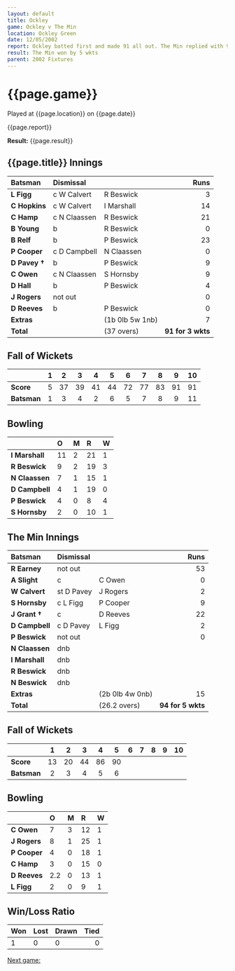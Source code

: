 ```yaml
---
layout: default
title: Ockley
game: Ockley v The Min
location: Ockley Green
date: 12/05/2002
report: Ockley batted first and made 91 all out. The Min replied with 94 for 5 wkts
result: The Min won by 5 wkts
parent: 2002 Fixtures
---
```


# {{page.game}}

Played at {{page.location}} on {{page.date}}

{{page.report}}

**Result:** {{page.result}}

## {{page.title}} Innings

| Batsman | Dismissal |  | Runs |
|:---|:---|---|---:|
| **L Figg** | c W Calvert | R Beswick | 3 |
| **C Hopkins** | c W Calvert | I Marshall | 14 |
| **C Hamp** | c N Claassen | R Beswick | 21 |
| **B Young** | b | R Beswick | 0 |
| **B Relf** | b | P Beswick | 23 |
| **P Cooper** | c D Campbell | N Claassen | 0 |
| **D Pavey &#8224;** | b | P Beswick | 9 |
| **C Owen** | c N Claassen | S Hornsby | 9 |
| **D Hall** | b | P Beswick | 4 |
| **J Rogers** | not out |  | 0 |
| **D Reeves** | b | P Beswick | 0 |
| **Extras** | | (1b 0lb 5w 1nb) | 7 |
| **Total** | | (37 overs) | **91 for 3 wkts** |

## Fall of Wickets

| | 1 | 2 | 3 | 4 | 5 | 6 | 7 | 8 | 9 | 10 |
|---|:---:|:---:|:---:|:---:|:---:|:---:|:---:|:---:|:---:|:---:|
| **Score** | 5 | 37 | 39 | 41 | 44 | 72 | 77 | 83 | 91 | 91 |
| **Batsman** | 1 | 3 | 4 | 2 | 6 | 5 | 7 | 8 | 9 | 11 |

## Bowling

| | O | M | R | W |
|---|:---|:---|:---|:---|
| **I Marshall** | 11 | 2 | 21 | 1 |
| **R Beswick** | 9 | 2 | 19 | 3 |
| **N Claassen** | 7 | 1 | 15 | 1 |
| **D Campbell** | 4 | 1 | 19 | 0 |
| **P Beswick** | 4 | 0 | 8 | 4 |
| **S Hornsby** | 2 | 0 | 10 | 1 |

## The Min Innings

| Batsman | Dismissal |  | Runs |
|:---|:---|---|---:|
| **R Earney** | not out |  | 53 |
| **A Slight** | c | C Owen | 0 |
| **W Calvert** | st D Pavey | J Rogers | 2 |
| **S Hornsby** | c L Figg | P Cooper | 9 |
| **J Grant &#8224;** | c | D Reeves | 22 |
| **D Campbell** | c D Pavey | L Figg | 2 |
| **P Beswick** | not out |  | 0 |
| **N Claassen** | dnb |  |  |
| **I Marshall** | dnb |  |  |
| **R Beswick** | dnb |  |  |
| **N Beswick** | dnb |  |  |
| **Extras** | | (2b 0lb 4w 0nb) | 15 |
| **Total** | | (26.2 overs) | **94 for 5 wkts** |

## Fall of Wickets

| | 1 | 2 | 3 | 4 | 5 | 6 | 7 | 8 | 9 | 10 |
|---|:---:|:---:|:---:|:---:|:---:|:---:|:---:|:---:|:---:|:---:|
| **Score** | 13 | 20 | 44 | 86 | 90 |  |  |  |  |  |
| **Batsman** | 2 | 3 | 4 | 5 | 6 |  |  |  |  |  |

## Bowling

| | O | M | R | W |
|---|:---|:---|:---|:---|
| **C Owen** | 7 | 3 | 12 | 1 |
| **J Rogers** | 8 | 1 | 25 | 1 |
| **P Cooper** | 4 | 0 | 18 | 1 |
| **C Hamp** | 3 | 0 | 15 | 0 |
| **D Reeves** | 2.2 | 0 | 13 | 1 |
| **L Figg** | 2 | 0 | 9 | 1 |

## Win/Loss Ratio

| Won | Lost | Drawn | Tied |
|:---|:---|:---|---:|
| 1 | 0 | 0 | 0 |

[Next game:]({{page.next}})